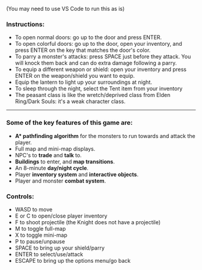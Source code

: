 (You may need to use VS Code to run this as is)

### Instructions:
  * To open normal doors: go up to the door and press ENTER.
  * To open colorful doors: go up to the door, open your inventory, and press ENTER on the key that matches the door's color.
  * To parry a monster's attacks: press SPACE just before they attack. You will knock them back and can do extra damage following a parry.
  * To equip a different weapon or shield: open your inventory and press ENTER on the weapon/shield you want to equip.
  * Equip the lantern to light up your surroundings at night.
  * To sleep through the night, select the Tent item from your inventory
  * The peasant class is like the wretch/deprived class from Elden Ring/Dark Souls: it's a weak character class.

____

### Some of the key features of this game are:
  * __A* pathfinding algorithm__ for the monsters to run towards and attack the player.
  * Full map and mini-map displays.
  * NPC's to **trade** and **talk** to.
  * **Buildings** to enter, and **map transitions**.
  * An 8-minute **day/night cycle**.
  * Player **inventory system** and **interactive objects**.
  * Player and monster **combat system**.

### Controls: 
  * WASD to move
  * E or C to open/close player inventory
  * F to shoot projectile (the Knight does not have a projectile)
  * M to toggle full-map
  * X to toggle mini-map
  * P to pause/unpause
  * SPACE to bring up your shield/parry
  * ENTER to select/use/attack
  * ESCAPE to bring up the options menu/go back
